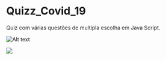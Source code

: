 # Quizz_Covid_19
 Quiz com várias questões de multipla escolha em Java Script.

![Alt text](img-quiz-covid-git.PNG?raw=true "Title")

![](../img/img-quiz-covid-git.PNG)
